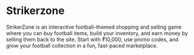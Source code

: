 # Strikerzone
StrikerZone is an interactive football-themed shopping and selling game where you can buy football items, build your inventory, and earn money by selling them back to the site. Start with ₹10,000, use promo codes, and grow your football collection in a fun, fast-paced marketplace.
